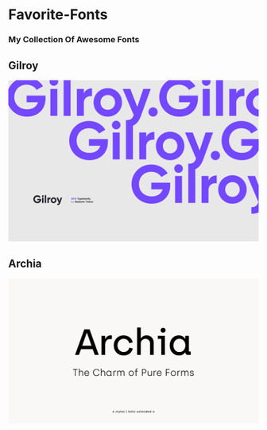 # Favorite-Fonts
### My Collection Of Awesome Fonts

## Gilroy

![Gilroy](Gilroy/Gilroy-preview.png)

## Archia

![Archia](Archia/archia-01.jpeg)
